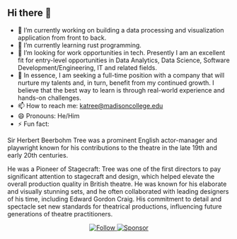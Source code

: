 ## Hi there 👋

- 🔭 I’m currently working on building a data processing and visualization application from front to back. 
- 🌱 I’m currently learning rust programming.
- 🤔 I’m looking for work opportunities in tech. Presently I am an excellent fit for entry-level opportunities in Data Analytics, Data Science, Software Development/Engineering, IT and related fields.
- 👯 In essence, I am seeking a full-time position with a company that will nurture my talents and, in turn, benefit from my continued growth. I believe that the best way to learn is through real-world experience and hands-on challenges.
- 📫 How to reach me: katree@madisoncollege.edu 
- 😄 Pronouns: He/Him
- ⚡ Fun fact:

Sir Herbert Beerbohm Tree was a prominent English actor-manager and playwright known for his contributions to the theatre in the late 19th and early 20th centuries.

He was a Pioneer of Stagecraft: Tree was one of the first directors to pay significant attention to stagecraft and design, which helped elevate the overall production quality in British theatre. He was known for his elaborate and visually stunning sets, and he often collaborated with leading designers of his time, including Edward Gordon Craig. His commitment to detail and spectacle set new standards for theatrical productions, influencing future generations of theatre practitioners.
<!--
**kellertree/kellertree** is a ✨ _special_ ✨ repository because its `README.md` (this file) appears on your GitHub profile.

Here are some ideas to get you started:

- 🔭 I’m currently working on ...
- 🌱 I’m currently learning ...
- 👯 I’m looking to collaborate on ...
- 🤔 I’m looking for help with ...
- 💬 Ask me about ...
- 📫 How to reach me: ...
- 😄 Pronouns: ...
- ⚡ Fun fact: ...
-->
<p align="center">
  <a href="https://github.com/kellertree?tab=followers">
    <img src="https://img.shields.io/github/followers/kellertree?label=Follow&style=social" alt="Follow">
  </a>
  <a href="https://github.com/sponsors/kellertree">
    <img src="https://img.shields.io/badge/Sponsor-%E2%9D%A4-lightgrey?style=flat&logo=github-sponsors" alt="Sponsor">
  </a>
</p>
